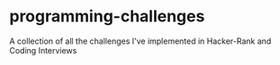 # programming-challenges
A collection of all the challenges I've implemented in Hacker-Rank and Coding Interviews

